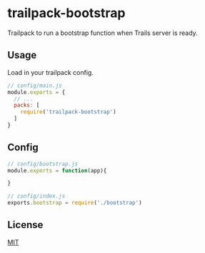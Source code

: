 # trailpack-bootstrap

Trailpack to run a bootstrap function when Trails server is ready.

## Usage
Load in your trailpack config.

```js
// config/main.js
module.exports = {
  // ...
  packs: [
    require('trailpack-bootstrap')
  ]
}
```

## Config

```js
// config/bootstrap.js
module.exports = function(app){

}
```

```js
// config/index.js
exports.bootstrap = require('./bootstrap')
```


## License
[MIT](https://github.com/trailsjs/trailpack-bootstrap/blob/master/LICENSE)
